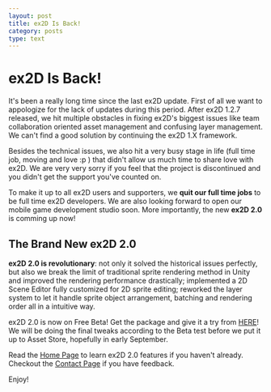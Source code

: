 ```yaml
---
layout: post
title: ex2D Is Back! 
category: posts
type: text
---
```


# ex2D Is Back!

It's been a really long time since the last ex2D update. First of all we want to appologize for the lack of 
updates during this period. After ex2D 1.2.7 released, we hit multiple obstacles in fixing ex2D's biggest issues
 like team collaboration oriented asset management and confusing layer management. We can't find a good solution
 by continuing the ex2D 1.X framework. 

Besides the technical issues, we also hit a very busy stage in life (full time job, moving and love :p ) that didn't
 allow us much time to share love with ex2D. We are very very sorry if you feel that the project is discontinued and
 you didn't get the support you've counted on. 
 
To make it up to all ex2D users and supporters, we __quit our full time jobs__
 to be full time ex2D developers. We are also looking forward to open our mobile game development studio soon. More importantly,
 the new __ex2D 2.0__ is comming up now!

## The Brand New ex2D 2.0

__ex2D 2.0 is revolutionary__: not only it solved the historical issues perfectly, but also we break the limit of traditional
 sprite rendering method in Unity and improved the rendering performance drastically; implemented a 2D Scene Editor fully customized
 for 2D sprite editing; reworked the layer system to
 let it handle sprite object arrangement, batching and rendering order all in a intuitive way.

ex2D 2.0 is now on Free Beta! Get the package and give it a try from [HERE][3]! We will be doing the final tweaks according to
 the Beta test before we put it up to Asset Store, hopefully in early September.

Read the [Home Page][1] to learn ex2D 2.0 features if you haven't already. Checkout the [Contact Page][2] if you have feedback.

Enjoy!

[1]: http://jwu.github.io/ex2d_doc
[2]: ../contact/
[3]: ../ex2d-2-beta/


